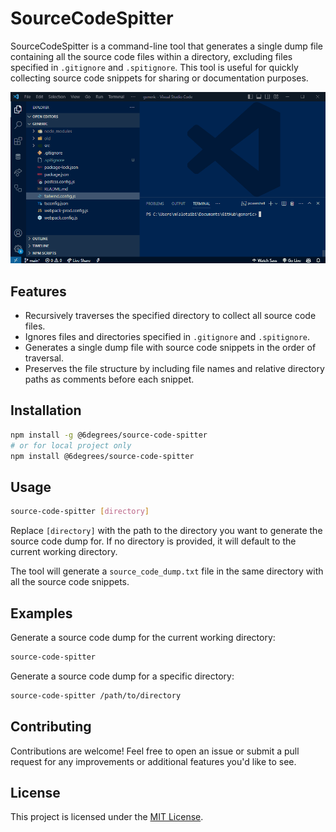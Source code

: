 # SourceCodeSpitter

SourceCodeSpitter is a command-line tool that generates a single dump file containing all the source code files within a directory, excluding files specified in `.gitignore` and `.spitignore`. This tool is useful for quickly collecting source code snippets for sharing or documentation purposes.

![demonstration image](https://github.com/6degrees/SourceCodeSpitter/blob/master/Demo.gif)

## Features

- Recursively traverses the specified directory to collect all source code files.
- Ignores files and directories specified in `.gitignore` and `.spitignore`.
- Generates a single dump file with source code snippets in the order of traversal.
- Preserves the file structure by including file names and relative directory paths as comments before each snippet.

## Installation

```bash
npm install -g @6degrees/source-code-spitter
# or for local project only
npm install @6degrees/source-code-spitter
```

## Usage

```bash
source-code-spitter [directory]
```

Replace `[directory]` with the path to the directory you want to generate the source code dump for. If no directory is provided, it will default to the current working directory.

The tool will generate a `source_code_dump.txt` file in the same directory with all the source code snippets.

## Examples

Generate a source code dump for the current working directory:

```bash
source-code-spitter
```

Generate a source code dump for a specific directory:

```bash
source-code-spitter /path/to/directory
```

## Contributing

Contributions are welcome! Feel free to open an issue or submit a pull request for any improvements or additional features you'd like to see.

## License

This project is licensed under the [MIT License](MIT).
